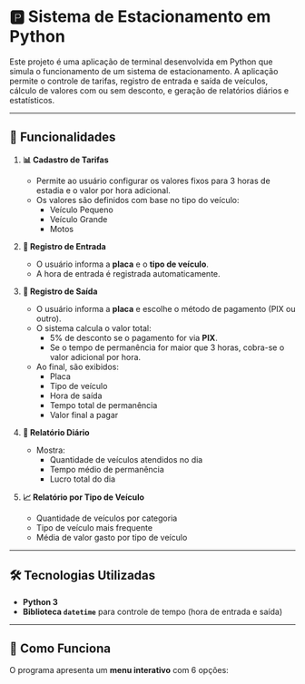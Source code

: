 # 🅿️ Sistema de Estacionamento em Python

Este projeto é uma aplicação de terminal desenvolvida em Python que simula o funcionamento de um sistema de estacionamento. A aplicação permite o controle de tarifas, registro de entrada e saída de veículos, cálculo de valores com ou sem desconto, e geração de relatórios diários e estatísticos.

---

## 📌 Funcionalidades

1. **📊 Cadastro de Tarifas**
   - Permite ao usuário configurar os valores fixos para 3 horas de estadia e o valor por hora adicional.
   - Os valores são definidos com base no tipo do veículo:
     - Veículo Pequeno
     - Veículo Grande
     - Motos

2. **🛬 Registro de Entrada**
   - O usuário informa a **placa** e o **tipo de veículo**.
   - A hora de entrada é registrada automaticamente.

3. **🛫 Registro de Saída**
   - O usuário informa a **placa** e escolhe o método de pagamento (PIX ou outro).
   - O sistema calcula o valor total:
     - 5% de desconto se o pagamento for via **PIX**.
     - Se o tempo de permanência for maior que 3 horas, cobra-se o valor adicional por hora.
   - Ao final, são exibidos:
     - Placa
     - Tipo de veículo
     - Hora de saída
     - Tempo total de permanência
     - Valor final a pagar

4. **📅 Relatório Diário**
   - Mostra:
     - Quantidade de veículos atendidos no dia
     - Tempo médio de permanência
     - Lucro total do dia

5. **📈 Relatório por Tipo de Veículo**
   - Quantidade de veículos por categoria
   - Tipo de veículo mais frequente
   - Média de valor gasto por tipo de veículo

---

## 🛠️ Tecnologias Utilizadas

- **Python 3**
- **Biblioteca `datetime`** para controle de tempo (hora de entrada e saída)

---

## 🚦 Como Funciona

O programa apresenta um **menu interativo** com 6 opções:
